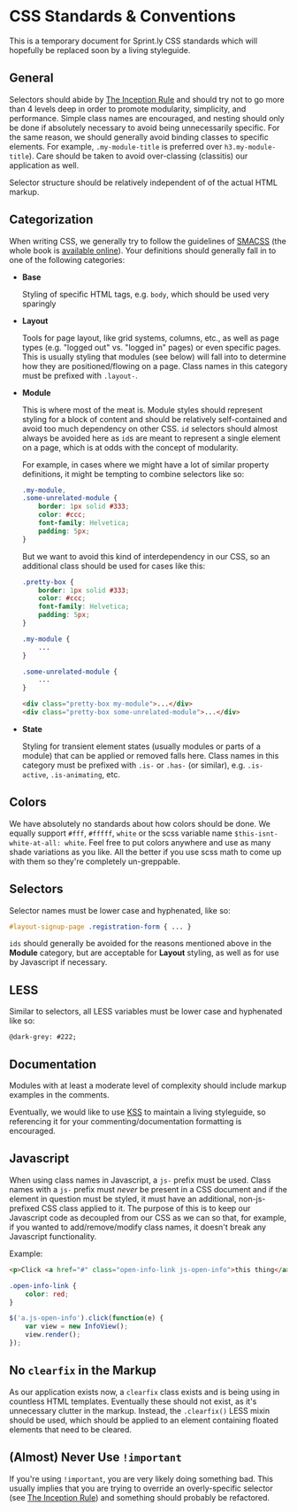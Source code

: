 # CSS Standards & Conventions

This is a temporary document for Sprint.ly CSS standards which will hopefully be replaced soon by a living styleguide.

## General

Selectors should abide by [The Inception Rule](http://thesassway.com/beginner/the-inception-rule) and should try not to go more than 4 levels deep in order to promote modularity, simplicity, and performance. Simple class names are encouraged, and nesting should only be done if absolutely necessary to avoid being unnecessarily specific. For the same reason, we should generally avoid binding classes to specific elements. For example, `.my-module-title` is preferred over `h3.my-module-title`). Care should be taken to avoid over-classing (classitis) our application as well.

Selector structure should be relatively independent of of the actual HTML markup.

## Categorization

When writing CSS, we generally try to follow the guidelines of [SMACSS](http://smacss.com/) (the whole book is [available online](http://smacss.com/book/)). Your definitions should generally fall in to one of the following categories:

*   **Base**
    
    Styling of specific HTML tags, e.g. `body`, which should be used very sparingly
*   **Layout**
    
    Tools for page layout, like grid systems, columns, etc., as well as page types (e.g. "logged out" vs. "logged in" pages) or even specific pages. This is usually styling that modules (see below) will fall into to determine how they are positioned/flowing on a page. Class names in this category must be prefixed with `.layout-`.
*   **Module**
    
    This is where most of the meat is. Module styles should represent styling for a block of content and should be relatively self-contained and avoid too much dependency on other CSS. `id` selectors should almost always be avoided here as `id`s are meant to represent a single element on a page, which is at odds with the concept of modularity.

    For example, in cases where we might have a lot of similar property definitions, it might be tempting to combine selectors like so:

    ```css
    .my-module,
    .some-unrelated-module {
        border: 1px solid #333;
        color: #ccc;
        font-family: Helvetica;
        padding: 5px;
    }
    ```

    But we want to avoid this kind of interdependency in our CSS, so an additional class should be used for cases like this:

    ```css
    .pretty-box {
        border: 1px solid #333;
        color: #ccc;
        font-family: Helvetica;
        padding: 5px;
    }

    .my-module {
        ...
    }

    .some-unrelated-module {
        ...
    }
    ```
    ```html
    <div class="pretty-box my-module">...</div>
    <div class="pretty-box some-unrelated-module">...</div>
    ```
*   **State**
    
    Styling for transient element states (usually modules or parts of a module) that can be applied or removed falls here. Class names in this category must be prefixed with `.is-` or `.has-` (or similar), e.g. `.is-active`, `.is-animating`, etc.

## Colors

We have absolutely no standards about how colors should be done. We equally support `#fff`, `#fffff`, `white` or the scss variable name `$this-isnt-white-at-all: white`. Feel free to put colors anywhere and use as many shade variations as you like. All the better if you use scss math to come up with them so they're completely un-greppable.


## Selectors

Selector names must be lower case and hyphenated, like so:

```css
#layout-signup-page .registration-form { ... }
```

`ids` should generally be avoided for the reasons mentioned above in the **Module** category, but are  acceptable for **Layout** styling, as well as for use by Javascript if necessary.

## LESS

Similar to selectors, all LESS variables must be lower case and hyphenated like so:

```less
@dark-grey: #222;
```

## Documentation

Modules with at least a moderate level of complexity should include markup examples in the comments.

Eventually, we would like to use [KSS](https://github.com/kneath/kss) to maintain a living styleguide, so referencing it for your commenting/documentation formatting is encouraged.

## Javascript

When using class names in Javascript, a `js-` prefix must be used. Class names with a `js-` prefix must *never* be present in a CSS document and if the element in question must be styled, it must 
have an additional, non-js-prefixed CSS class applied to it. The purpose of this is to keep our Javascript code as decoupled from our CSS as we can so that, for example, if you wanted to 
add/remove/modify class names, it doesn't break any Javascript functionality.

Example:

```html
<p>Click <a href="#" class="open-info-link js-open-info">this thing</a> to get more info.</p>
```
```css
.open-info-link {
    color: red;
}
```
```javascript
$('a.js-open-info').click(function(e) {
    var view = new InfoView();
    view.render();
});

```

## No `clearfix` in the Markup

As our application exists now, a `clearfix` class exists and is being using in countless HTML templates. Eventually these should not exist, as it's unnecessary clutter in the markup. Instead, the `.clearfix()` LESS mixin should be used, which should be applied to an element containing floated elements that need to be cleared.

## (Almost) Never Use `!important`

If you're using `!important`, you are very likely doing something bad. This usually implies that you are trying to override an overly-specific selector (see [The Inception Rule](http://thesassway.com/beginner/the-inception-rule)) and something should probably be refactored.
